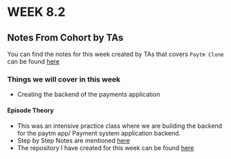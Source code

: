 # WEEK 8.2

## Notes From Cohort by TAs

You can find the notes for this week created by TAs that covers `Paytm Clone` can be found [here](https://quickest-juniper-f9c.notion.site/Week-8-2-7f1fc172b2bb448b831c82c6a2c61a8b)

### Things we will cover in this week

- Creating the backend of the payments application

#### Episode Theory

- This was an intensive practice class where we are building the backend for the paytm app/ Payment system application backend.
- Step by Step Notes are mentioned [here](https://daily-code-web.vercel.app/tracks/oAjvkeRNZThPMxZf4aX5/JLaLbhDuYn3h5Cn7WJu1)
- The repository I have created for this week can be found [here](https://github.com/AmanRelan/payment-application)
